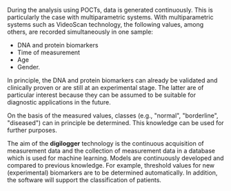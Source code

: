 During the analysis using POCTs, data is generated continuously. This is particularly the case with multiparametric systems. With multiparametric systems such as VideoScan technology, the following values, among others, are recorded simultaneously in one sample:

* DNA and protein biomarkers
* Time of measurement
* Age
* Gender.

In principle, the DNA and protein biomarkers can already be validated and clinically proven or are still at an experimental stage. The latter are of particular interest because they can be assumed to be suitable for diagnostic applications in the future.

On the basis of the measured values, classes (e.g., "normal", "borderline", "diseased") can in principle be determined. This knowledge can be used for further purposes.

The aim of the **digilogger** technology is the continuous acquisition of measurement data and the collection of measurement data in a database which is used for machine learning. Models are continuously developed and compared to previous knowledge. For example, threshold values for new (experimental) biomarkers are to be determined automatically. In addition, the software will support the classification of patients.